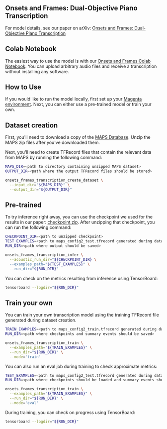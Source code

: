 ## Onsets and Frames: Dual-Objective Piano Transcription

For model details, see our paper on arXiv:
[Onsets and Frames: Dual-Objective Piano Transcription](https://arxiv.org/abs/1710.11153)

## Colab Notebook

The easiest way to use the model is with our [Onsets and Frames Colab Notebook](https://colab.research.google.com/notebook#fileId=/v2/external/notebooks/magenta/onsets_frames_transcription/onsets_frames_transcription.ipynb). You can upload arbitrary audio files and receive a transcription without installing any software.

## How to Use

If you would like to run the model locally, first set up your [Magenta environment](/README.md). Next, you can either use a pre-trained model or train your own.

## Dataset creation

First, you'll need to download a copy of the
[MAPS Database](http://www.tsi.telecom-paristech.fr/aao/en/2010/07/08/maps-database-a-piano-database-for-multipitch-estimation-and-automatic-transcription-of-music/).
Unzip the MAPS zip files after you've downloaded them.

Next, you'll need to create TFRecord files that contain the relevant data from MAPS by running the following command:

```bash
MAPS_DIR=<path to directory containing unzipped MAPS dataset>
OUTPUT_DIR=<path where the output TFRecord files should be stored>

onsets_frames_transcription_create_dataset \
  --input_dir="${MAPS_DIR}" \
  --output_dir="${OUTPUT_DIR}"
```

## Pre-trained

To try inference right away, you can use the checkpoint we used for the results in our paper:
[checkpoint.zip](http://download.magenta.tensorflow.org/models/onsets_frames_transcription/checkpoint.zip). After unzipping
that checkpoint, you can run the following command:

```bash
CHECKPOINT_DIR=<path to unzipped checkpoint>
TEST_EXAMPLES=<path to maps_config2_test.tfrecord generated during dataset creation>
RUN_DIR=<path where output should be saved>

onsets_frames_transcription_infer \
  --acoustic_run_dir="${CHECKPOINT_DIR} \
  --examples_path="${TEST_EXAMPLES}" \
  --run_dir="${RUN_DIR}"
```

You can check on the metrics resulting from inference using TensorBoard:

```bash
tensorboard --logdir="${RUN_DIR}"
```

## Train your own

You can train your own transcription model using the training TFRecord file generated during dataset creation.

```bash
TRAIN_EXAMPLES=<path to maps_config2_train.tfrecord generated during dataset creation>
RUN_DIR=<path where checkpoints and summary events should be saved>

onsets_frames_transcription_train \
  --examples_path="${TRAIN_EXAMPLES}" \
  --run_dir="${RUN_DIR}" \
  --mode='train'
```

You can also run an eval job during training to check approximate metrics:

```bash
TEST_EXAMPLES=<path to maps_config2_test.tfrecord generated during dataset creation>
RUN_DIR=<path where checkpoints should be loaded and summary events should be saved>

onsets_frames_transcription_train \
  --examples_path="${TRAIN_EXAMPLES}" \
  --run_dir="${RUN_DIR}" \
  --mode='eval'
```

During training, you can check on progress using TensorBoard:

```bash
tensorboard --logdir="${RUN_DIR}"
```
